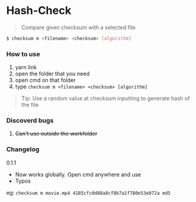 # Hash-Check
>Compare given checksum with a selected file

```sh
$ checksum m <filename> <checksum> [algorithm]
```
### How to use
1. yarn link
2. open the folder that you need
3. open cmd on that folder
4. type `checksum m <filename> <checksum> [algorithm]`

>Tip: Use a random value at checksum inputting to generate hash of the file

### Discoverd bugs
1. ~~Can't use outside the workfolder~~

### Changelog
0.1.1
* Now works globally. Open cmd anywhere and use
* Typos


eg: `checksum m movie.mp4 4185cfc0d88a8cf8b7a1f780e53e072a md5`